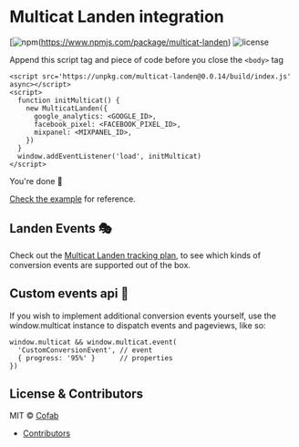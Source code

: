 Multicat Landen integration
==============================

[![npm](https://img.shields.io/npm/v/multicat-landen.svg)(https://www.npmjs.com/package/multicat-landen) ![license](https://img.shields.io/npm/l/multicat-landen.svg) 

Append this script tag and piece of code before you close the `<body>` tag

```
<script src='https://unpkg.com/multicat-landen@0.0.14/build/index.js' async></script>
<script>
  function initMulticat() {
    new MulticatLanden({
      google_analytics: <GOOGLE_ID>,
      facebook_pixel: <FACEBOOK_PIXEL_ID>,
      mixpanel: <MIXPANEL_ID>,
    })
  }
  window.addEventListener('load', initMulticat)
</script>
```

You're done 🎉

[Check the example](https://github.com/cofablab/multicat/blob/master/packages/multicat-landen/example/index.html#L437) for reference.

## Landen Events 🎭

Check out the [Multicat Landen tracking plan](https://github.com/cofablab/multicat/blob/master/packages/multicat-landen/TRACKING_PLAN.md), to see which kinds of conversion events are supported out of the box.

## Custom events api 🛂

If you wish to implement additional conversion events yourself, use the window.multicat instance to dispatch events and pageviews, like so:

```
window.multicat && window.multicat.event(
  'CustomConversionEvent', // event
  { progress: '95%' }      // properties
})
```

## License & Contributors

MIT © [Cofab](https://cofablab.com>)

- [Contributors](https://github.com/cofablab/multicat/graphs/contributors)
